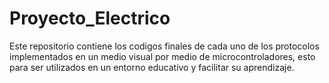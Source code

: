 # Proyecto_Electrico
Este repositorio contiene los codigos finales de cada uno de los protocolos implementados en un medio visual por medio de microcontroladores, esto para ser utilizados en un entorno educativo y facilitar su aprendizaje.
